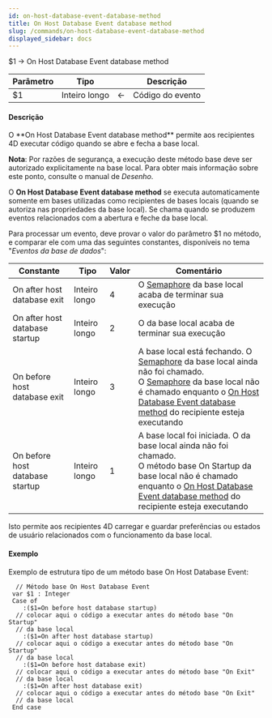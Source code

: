 ```yaml
---
id: on-host-database-event-database-method
title: On Host Database Event database method
slug: /commands/on-host-database-event-database-method
displayed_sidebar: docs
---
```


<!--REF #_command_.On Host Database Event database method.Syntax-->$1 -> On Host Database Event database method<!-- END REF-->
<!--REF #_command_.On Host Database Event database method.Params-->
| Parâmetro | Tipo |  | Descrição |
| --- | --- | --- | --- |
| $1 | Inteiro longo | &larr; | Código do evento |

<!-- END REF-->

#### Descrição 

<!--REF #_command_.On Host Database Event database method.Summary-->O **On Host Database Event database method** permite aos recipientes 4D executar código quando se abre e fecha a base local.<!-- END REF-->  
  
**Nota**: Por razões de segurança, a execução deste método base deve ser autorizado explicitamente na base local. Para obter mais informação sobre este ponto, consulte o manual de *Desenho*.  
  
O **On Host Database Event database method** se executa automaticamente somente em bases utilizadas como recipientes de bases locais (quando se autoriza nas propriedades da base local). Se chama quando se produzem eventos relacionados com a abertura e feche da base local.  
  
Para processar um evento, deve provar o valor do parâmetro $1 no método, e comparar ele com uma das seguintes constantes, disponíveis no tema "*Eventos da base de dados*":  
  
| Constante                       | Tipo          | Valor | Comentário                                                                                                                                                                                                                                                                                       |
| ------------------------------- | ------------- | ----- | ------------------------------------------------------------------------------------------------------------------------------------------------------------------------------------------------------------------------------------------------------------------------------------------------ |
| On after host database exit     | Inteiro longo | 4     | O [Semaphore](semaphore.md) da base local acaba de terminar sua execução                                                                                                                                                                                                                         |
| On after host database startup  | Inteiro longo | 2     | O da base local acaba de terminar sua execução                                                                                                                                                                                                                                                   |
| On before host database exit    | Inteiro longo | 3     | A base local está fechando. O [Semaphore](semaphore.md) da base local ainda não foi chamado. <br/>O [Semaphore](semaphore.md) da base local não é chamado enquanto o [On Host Database Event database method](on-host-database-event-database-method.md) do recipiente esteja executando |
| On before host database startup | Inteiro longo | 1     | A base local foi iniciada. O da base local ainda não foi chamado. <br/>O método base On Startup da base local não é chamado enquanto o [On Host Database Event database method](on-host-database-event-database-method.md) do recipiente esteja executando                               |

Isto permite aos recipientes 4D carregar e guardar preferências ou estados de usuário relacionados com o funcionamento da base local.

#### Exemplo 

Exemplo de estrutura tipo de um método base On Host Database Event:

```4d
  // Método base On Host Database Event
 var $1 : Integer
 Case of
    :($1=On before host database startup)
  // colocar aqui o código a executar antes do método base "On Startup"
  // da base local
    :($1=On after host database startup)
  // colocar aqui o código a executar antes do método base "On Startup"
  // da base local
    :($1=On before host database exit)
  // colocar aqui o código a executar antes do método base "On Exit"
  // da base local
    :($1=On after host database exit)
  // colocar aqui o código a executar antes do método base "On Exit"
  // da base local
 End case
```
